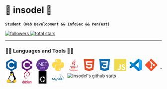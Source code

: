 # 🏡 insodel 🏡

**` Student (Web Development && InfoSec && PenTest)  `**
<p align='left'>
  <a href="https://github.com/insodel?tab=followers"> 
    <img alt="followers" title="Follow me on Github" src="https://custom-icon-badges.demolab.com/github/followers/insodel?color=236ad4&labelColor=1155ba&style=plastic&logo=person-add&label=FOLLOW ME&logoColor=white"/>
  </a>
  <a href="https://github.com/insodel?tab=repositories&sort=stargazers"> 
    <img alt="total stars" title="Stars on Github" src="https://custom-icon-badges.demolab.com/github/stars/insodel?color=%23E1AD0E&labelColor=C79600&style=plastic&logo=star&label=TOTAL STARS&logoColor=yellow"/>
  </a> 
</p>

---

### 🐱‍💻 Languages and Tools 🐱‍💻

<p>
  <img align="left" alt="C" width="40px" style="padding-right:10px;" src="https://github.com/devicons/devicon/blob/master/icons/c/c-plain.svg"/>
  <img align="left" alt="C Sharp" width="40px" style="padding-right:10px;" src="https://github.com/devicons/devicon/blob/master/icons/csharp/csharp-plain.svg"/>
  <img align="left" alt=".NET Core" width="40px" style="padding-right:10px;" src="https://github.com/devicons/devicon/blob/master/icons/dotnetcore/dotnetcore-original.svg"/>
  <img align="left" alt="Python" width="40px" style="padding-right:10px;" src="https://github.com/devicons/devicon/blob/master/icons/python/python-plain.svg"/>
  <img align="left" alt="Java" width="40px" style="padding-right:10px;" src="https://github.com/devicons/devicon/blob/master/icons/java/java-plain.svg"/>
  <img align="left" alt="HTML5" width="40px" style="padding-right:10px;" src="https://github.com/devicons/devicon/blob/master/icons/html5/html5-plain.svg"/>
  <img align="left" alt="CSS3" width="40px" style="padding-right:10px;" src="https://github.com/devicons/devicon/blob/master/icons/css3/css3-plain.svg"/>
  <img align="left" alt="JavaScript" width="40px" style="padding-right:10px;" src="https://github.com/devicons/devicon/blob/master/icons/javascript/javascript-plain.svg"/>
  <img align="left" alt="Visual Studio Code" width="40px" style="padding-right:10px;" src="https://github.com/devicons/devicon/blob/master/icons/vscode/vscode-original.svg"/>
  <img align="left" alt="Git" width="40px" style="padding-right:10px;" src="https://github.com/devicons/devicon/blob/master/icons/git/git-original.svg"/>
  <img align="left" alt="Linux" width="40px" style="padding-right:10px;" src="https://github.com/devicons/devicon/blob/master/icons/linux/linux-original.svg"/>
  <img align="left" alt="Debian" width="40px" style="padding-right:10px;" src="https://github.com/devicons/devicon/blob/master/icons/debian/debian-plain-wordmark.svg"/>
  <img align="left" alt="Ubuntu" width="40px" style="padding-right:10px;" src="https://github.com/devicons/devicon/blob/master/icons/ubuntu/ubuntu-plain.svg"/>
  <img align="left" alt="MySQL" width="40px" style="padding-right:10px;" src="https://github.com/devicons/devicon/blob/master/icons/mysql/mysql-plain-wordmark.svg"/>  
  <br>
</p>

---

![Insodel's github stats](https://github-readme-stats.vercel.app/api?username=insodel)



